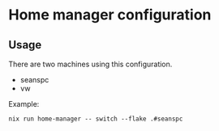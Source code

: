 # Home manager configuration

## Usage

There are two machines using this configuration.

- seanspc
- vw

Example:

```
nix run home-manager -- switch --flake .#seanspc
```


